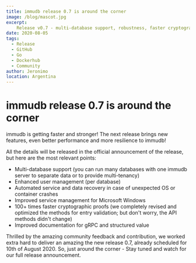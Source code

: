 ```yaml
---
title: immudb release 0.7 is around the corner
image: /blog/mascot.jpg
excerpt: 
    Release v0.7 - multi-database support, robustness, faster cryptographic proofs, improved documentation
date: 2020-08-05
tags: 
  - Release
  - GitHub
  - Go
  - Dockerhub
  - Community
author: Jeronimo
location: Argentina
---
```


# immudb release 0.7 is around the corner

immudb is getting faster and stronger! The next release brings new features, even better performance and more resilience to immudb!

All the details will be released in the official announcement of the release, but here are the most relevant points:
- Multi-database support (you can run many databases with one immudb server to separate data or to provide multi-tenancy)
- Enhanced user management (per database)
- Automated service and data recovery in case of unexpected OS or container crashes
- Improved service management for Microsoft Windows
- 100+ times faster cryptographic proofs (we completely revised and optimized the methods for entry validation; but don't worry, the API methods didn't change)
- Improved documentation for gRPC and structured value

Thrilled by the amazing community feedback and contribution, we worked extra hard to deliver an amazing the new release 0.7, already scheduled for 10th of August 2020.
So, just around the corner - Stay tuned and watch for our full release announcement.